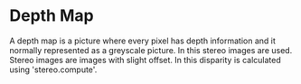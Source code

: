 # Depth Map

A depth map is a picture where every pixel has depth information and it normally represented as a greyscale picture. In this stereo images are used. Stereo images are  images with slight offset. In this disparity is calculated using 'stereo.compute'.

